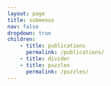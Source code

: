 ```yaml
---
layout: page
title: submenus
nav: false
dropdown: true
children: 
    - title: publications
      permalink: /publications/
    - title: divider
    - title: puzzles
      permalink: /puzzles/
---
```

